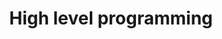 ---
layout: "post"
title: "High level programming"
categories: "programming high-level"
permalink: "/high-level-programming/"
---